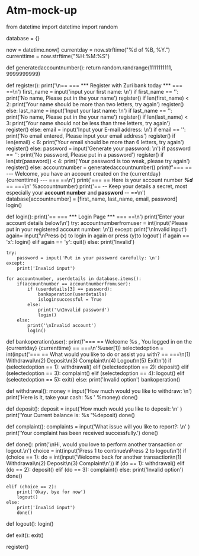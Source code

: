 # Atm-mock-up
from datetime import datetime
import random

database = {}

now = datetime.now()
currentday = now.strftime("%d of %B, %Y.")
currenttime = now.strftime("%H:%M:%S")

def generatedaccountnumber():
    return random.randrange(1111111111, 9999999999)


def register():
    print('\n== === *** Register with Zuri bank today *** === ==\n')
    first_name = input('input your first name: \n')
    if first_name == '':
        print('No name, Please put in the your name')
        register()
    if len(first_name) < 2:
        print('Your name should be more than two letters, try again')
        register()
    else:
        last_name = input('Input your last name: \n')
        if last_name == '':
            print('No name, Please put in the your name')
            register()
        if len(last_name) < 3:
            print('Your name should not be less than three letters, try again')
            register()
        else:
            email = input('Input your E-mail address: \n')
            if email == '':
                print('No email entered, Please input your email address')
                register()
            if len(email) < 6:
                print('Your email should be more than 6 letters, try again')
                register()
            else:
                password = input('Generate your password: \n')
                if password == '':
                    print('No password, Please put in a password')
                    register()
                if len(str(password)) < 4:
                    print('Your password is too weak, please try again')
                    register()
                else:
                    accountnumber = generatedaccountnumber()
                    print(f'=== == --- Welcome, you have an account created on the {currentday} {currenttime} --- === ==\n')
                    print('=== == Here is your account number ***%d*** == ===\n' %accountnumber)
                    print('== -- Keep your details a secret, most especially your **account number** and **password** -- ==\n')
                    database[accountnumber] = [first_name, last_name, email, password]
                    login()



def login():
    print('== === *** Login Page *** === ==\n')
    print('Enter your account details below!\n')
    try:
        accountnumberfromuser = int(input('Please put in your registered account number: \n'))
    except:
        print('\nInvalid input')
        again= input('\nPress (x) to login in again or press (y)to logout')
        if again == 'x':
            login()
        elif again == 'y':
            quit()
        else:
            print('Invalid')

    try:
        password = input('Put in your password carefully: \n')
    except:
        print('Invalid input')

    for accountnumber, userdetails in database.items():
        if(accountnumber == accountnumberfromuser):
            if (userdetails[3] == password):
                bankoperation(userdetails)
                isloginsuccessful = True
            else:
                print('\nInvalid password')
                login()
        else:
            print('\nInvalid account')
            login()


def bankoperation(user):
    print(f'=== == Welcome %s , You logged in on the {currentday} {currenttime}  == ===\n'%user[1])
    selectedoption = int(input('=== == What would you like to do or assist you with? == ===\n(1) Withdrawal\n(2) Deposit\n(3) Complaint\n(4) Logout\n(5) Exit\n'))
    if (selectedoption == 1):
        withdrawal()
    elif (selectedoption == 2):
        deposit()
    elif (selectedoption == 3):
        complaint()
    elif (selectedoption == 4):
        logout()
    elif (selectedoption == 5):
        exit()
    else:
        print('Invalid option')
        bankoperation()





def withdrawal():
    money = input('How much would you like to withdraw: \n')
    print('Here is it, take your cash: %s ' %money)
    done()

def deposit():
    deposit = input('How much would you like to deposit: \n' )
    print('Your Current balance is: %s '%deposit)
    done()

def complaint():
    complaints = input('What issue will you like to report?: \n' )
    print('Your complaint has been received successfully.')
    done()

def done():
    print('\nHi, would you love to perform another transaction or logout.\n')
    choice = int(input('Press 1 to continue\nPress 2 to logout\n'))
    if (choice == 1):
        do = int(input('Welcome back for another transaction\n(1) Withdrawal\n(2) Deposit\n(3) Complaint\n'))
        if (do  == 1):
            withdrawal()
        elif (do  == 2):
            deposit()
        elif (do == 3):
            complaint()
        else:
            print('Invalid option')
            done()

    elif (choice == 2):
        print('Okay, bye for now')
        logout()
    else:
        print('Invalid input')
        done()

def logout():
    login()

def exit():
    exit()


register()
